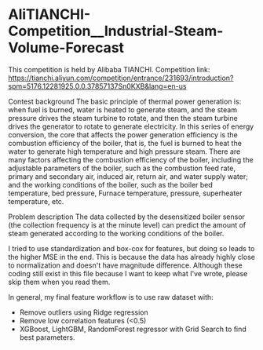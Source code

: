 # AliTIANCHI-Competition__Industrial-Steam-Volume-Forecast
This competition is held by Alibaba TIANCHI. 
Competition link: https://tianchi.aliyun.com/competition/entrance/231693/introduction?spm=5176.12281925.0.0.37857137Sn0KXB&lang=en-us

Contest background
The basic principle of thermal power generation is: when fuel is burned, water is heated to generate steam, and the steam pressure drives the steam turbine to rotate, and then the steam turbine drives the generator to rotate to generate electricity. In this series of energy conversion, 
the core that affects the power generation efficiency is the combustion efficiency of the boiler, 
that is, the fuel is burned to heat the water to generate high temperature and high pressure steam. 
There are many factors affecting the combustion efficiency of the boiler, including the adjustable parameters of the boiler, 
such as the combustion feed rate, primary and secondary air, induced air, return air, and water supply water; 
and the working conditions of the boiler, such as the boiler bed temperature, bed pressure, Furnace temperature, pressure, superheater temperature, etc.

Problem description
The data collected by the desensitized boiler sensor (the collection frequency is at the minute level) can predict the amount of steam generated according to the working conditions of the boiler.


I tried to use standardization and box-cox for features, but doing so leads to the higher MSE in the end. This is because the data has already highly close
to normalization and doesn't have magnitude difference. Although these coding still exist in this file because I want to keep what I've wrote, please skip them when you read them.


In general, my final feature workflow is to use raw dataset with:
- Remove outliers using Ridge regression
- Remove low correlation features (<0.5)
- XGBoost, LightGBM, RandomForest regressor with Grid Search to find best parameters.








